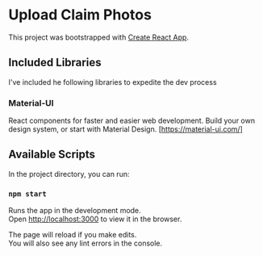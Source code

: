 # Upload Claim Photos

This project was bootstrapped with [Create React App](https://github.com/facebook/create-react-app).

## Included Libraries
I've included he following libraries to expedite the dev process

### Material-UI
React components for faster and easier web development. Build your own design system, or start with Material Design.
[https://material-ui.com/] 

## Available Scripts

In the project directory, you can run:

### `npm start`

Runs the app in the development mode.\
Open [http://localhost:3000](http://localhost:3000) to view it in the browser.

The page will reload if you make edits.\
You will also see any lint errors in the console.